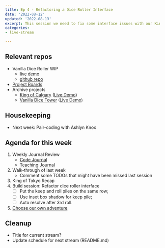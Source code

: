 ```yaml
---
title: Ep 4 - Refactoring a Dice Roller Interface
date: '2022-08-12'
updated: '2022-08-13'
excerpt: This session we need to fix some interface issues with our King of Tokyo dice roller. While we're at it, let's think about what the rest of the game board might look like.
categories: 
- live-stream

---
```


## Relevant repos
- Vanilla Dice Roller WIP
    - [live demo](https://acidtone.github.io/dice-roller-vanilla/)
    - [github repo](https://github.com/acidtone/dice-roller-vanilla)
- [Project Boards](https://github.com/orgs/browsertherapy/projects)
- Archive projects
    - [King of Calgary](https://github.com/acidtone/king-of-calgary) ([Live Demo](https://acidtone.github.io/king-of-calgary/))
    - [Vanilla Dice Tower](https://github.com/acidtone/dice-roller-vanilla/) ([Live Demo](https://acidtone.github.io/dice-tower-vanilla))

## Housekeeping
- Next week: Pair-coding with Ashlyn Knox

## Agenda for this week
1. Weekly Journal Review
    - [Code Journal](https://acidtone.github.io/code-journal/)
    - [Teaching Journal](https://acidtone.github.io/teaching-journal/)
2. Walk-through of last week
    - Comment some TODOs that might have been missed last session
3. King of Tokyo Recap
4. Build session: Refactor dice roller interface
    - [ ] Put the keep and roll piles on the same row;
    - [ ] Use inset box shadow for keep pile;
    - [ ] Auto resolve after 3rd roll.
5. [Choose our own adventure](https://github.com/orgs/browsertherapy/projects/4/views/2)
## Cleanup
- Title for current stream?
- Update schedule for next stream (README.md)